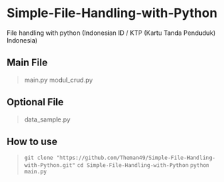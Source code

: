 # Simple-File-Handling-with-Python
File handling with python (Indonesian ID / KTP (Kartu Tanda Penduduk) Indonesia)

## Main File
> main.py
> modul_crud.py

## Optional File
> data_sample.py

## How to use
> `git clone "https://github.com/Theman49/Simple-File-Handling-with-Python.git"`
> `cd Simple-File-Handling-with-Python`
> `python main.py`
